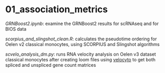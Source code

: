 # 01_association_metrics


*GRNBoost2.ipynb*: examine the GRNBoost2 results for scRNAseq and for BIOS data

*scorpius_and_slingshot_clean.R*: calculates the pseudotime ordering for Oelen v2 classical monocytes, using SCORPIUS and Slingshot algorithms

*scvelo_analysis_dm.py*: runs RNA velocity analysis on Oelen v3 dataset classical monocytes after creating loom files using [velocyto](http://velocyto.org/velocyto.py/tutorial/cli.html) to get both spliced and unspliced gene count matrices
